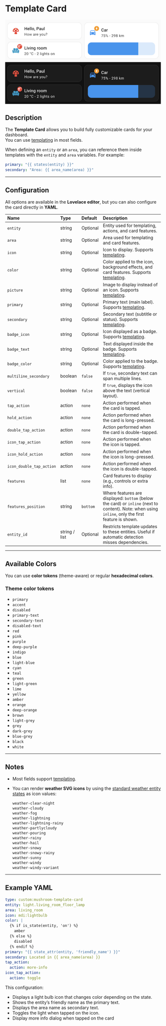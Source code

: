 # Template Card

![Template light](../images/template-light.png)  
![Template dark](../images/template-dark.png)

## Description

The **Template Card** allows you to build fully customizable cards for your dashboard.  
You can use [templating](https://www.home-assistant.io/docs/configuration/templating/) in most fields.  

When defining an `entity` or an `area`, you can reference them inside templates with the `entity` and `area` variables. For example:  

```yaml
primary: "{{ states(entity) }}"
secondary: "Area: {{ area_name(area) }}"
````

---

## Configuration

All options are available in the **Lovelace editor**, but you can also configure the card directly in **YAML**.

| Name                     | Type          | Default  | Description                                                                                                                                        |
| :----------------------- | :------------ | :------- | :------------------------------------------------------------------------------------------------------------------------------------------------- |
| `entity`                 | string        | Optional | Entity used for templating, actions, and card features.                                                                                            |
| `area`                   | string        | Optional | Area used for templating and card features.                                                                                                        |
| `icon`                   | string        | Optional | Icon to display. Supports [templating](https://www.home-assistant.io/docs/configuration/templating/).                                              |
| `color`                  | string        | Optional | Color applied to the icon, background effects, and card features. Supports [templating](https://www.home-assistant.io/docs/configuration/templating/).                       |
| `picture`                | string        | Optional | Image to display instead of an icon. Supports [templating](https://www.home-assistant.io/docs/configuration/templating/).                                                                                          |
| `primary`                | string        | Optional | Primary text (main label). Supports [templating](https://www.home-assistant.io/docs/configuration/templating/).                                                                                               |
| `secondary`              | string        | Optional | Secondary text (subtitle or status). Supports [templating](https://www.home-assistant.io/docs/configuration/templating/).                                                                                         |
| `badge_icon`             | string        | Optional | Icon displayed as a badge. Supports [templating](https://www.home-assistant.io/docs/configuration/templating/).                                                                                                 |
| `badge_text`             | string        | Optional | Text displayed inside the badge. Supports [templating](https://www.home-assistant.io/docs/configuration/templating/).                                                                                             |
| `badge_color`            | string        | Optional | Color applied to the badge. Supports [templating](https://www.home-assistant.io/docs/configuration/templating/).                                                                                                  |
| `multiline_secondary`    | boolean       | `false`  | If `true`, secondary text can span multiple lines.                                                                                                 |
| `vertical`               | boolean       | `false` | If `true`, displays the icon above the text (vertical layout).                                                                                     |
| `tap_action`             | action        | `none`   | Action performed when the card is tapped.                                                                                                          |
| `hold_action`            | action        | `none`   | Action performed when the card is long-pressed.                                                                                                    |
| `double_tap_action`      | action        | `none`   | Action performed when the card is double-tapped.                                                                                                   |
| `icon_tap_action`        | action        | `none`   | Action performed when the icon is tapped.                                                                                                          |
| `icon_hold_action`       | action        | `none`   | Action performed when the icon is long-pressed.                                                                                                    |
| `icon_double_tap_action` | action        | `none`   | Action performed when the icon is double-tapped.                                                                                                   |
| `features`               | list          | `none`   | Card features to display (e.g., controls or extra info).                                                                                           |
| `features_position`      | string        | `bottom` | Where features are displayed: `bottom` (below the card) or `inline` (next to content). Note: when using `inline`, only the first feature is shown. |
| `entity_id`              | string / list | Optional | Restricts template updates to these entities. Useful if automatic detection misses dependencies.                                                            |

---

## Available Colors

You can use **color tokens** (theme-aware) or regular **hexadecimal colors**.

### Theme color tokens

* `primary`
* `accent`
* `disabled`
* `primary-text`
* `secondary-text`
* `disabled-text`
* `red`
* `pink`
* `purple`
* `deep-purple`
* `indigo`
* `blue`
* `light-blue`
* `cyan`
* `teal`
* `green`
* `light-green`
* `lime`
* `yellow`
* `amber`
* `orange`
* `deep-orange`
* `brown`
* `light-grey`
* `grey`
* `dark-grey`
* `blue-grey`
* `black`
* `white`

---

## Notes

* Most fields support [templating](https://www.home-assistant.io/docs/configuration/templating/).
* You can render **weather SVG icons** by using the [standard weather entity states](https://developers.home-assistant.io/docs/core/entity/weather/#recommended-values-for-state-and-condition) as icon values:

  ```
  weather-clear-night
  weather-cloudy
  weather-fog
  weather-lightning
  weather-lightning-rainy
  weather-partlycloudy
  weather-pouring
  weather-rainy
  weather-hail
  weather-snowy
  weather-snowy-rainy
  weather-sunny
  weather-windy
  weather-windy-variant
  ```

---

## Example YAML

```yaml
type: custom:mushroom-template-card
entity: light.living_room_floor_lamp
area: living_room
icon: mdi:lightbulb
color: |
  {% if is_state(entity, 'on') %}
    amber
  {% else %}
    disabled
  {% endif %}
primary: "{{ state_attr(entity, 'friendly_name') }}"
secondary: Located in {{ area_name(area) }}
tap_action:
  action: more-info
icon_tap_action:
  action: toggle

```

This configuration:

* Displays a light bulb icon that changes color depending on the state.
* Shows the entity’s friendly name as the primary text.
* Displays the area name as secondary text.
* Toggles the light when tapped on the icon.
* Display more info dialog when tapped on the card

